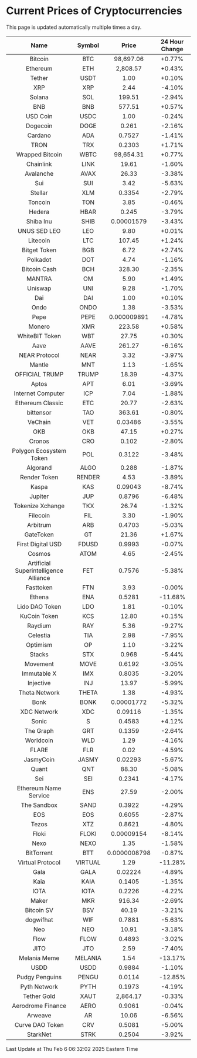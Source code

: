 # Current Prices of Cryptocurrencies
This page is updated automatically multiple times a day.

| Name | Symbol | Price | 24 Hour Change |
| :---: |:---:| :---: | :---: |
| Bitcoin | BTC | 98,697.06 | +0.77% |
| Ethereum | ETH | 2,808.57 | +0.43% |
| Tether | USDT | 1.00 | +0.10% |
| XRP | XRP | 2.44 | -4.10% |
| Solana | SOL | 199.51 | -2.94% |
| BNB | BNB | 577.51 | +0.57% |
| USD Coin | USDC | 1.00 | -0.24% |
| Dogecoin | DOGE | 0.261 | -2.16% |
| Cardano | ADA | 0.7527 | -1.41% |
| TRON | TRX | 0.2303 | +1.71% |
| Wrapped Bitcoin | WBTC | 98,654.31 | +0.77% |
| Chainlink | LINK | 19.61 | -1.60% |
| Avalanche | AVAX | 26.33 | -3.38% |
| Sui | SUI | 3.42 | -5.63% |
| Stellar | XLM | 0.3354 | -2.79% |
| Toncoin | TON | 3.85 | -0.46% |
| Hedera | HBAR | 0.245 | -3.79% |
| Shiba Inu | SHIB | 0.00001579 | -3.43% |
| UNUS SED LEO | LEO | 9.80 | +0.01% |
| Litecoin | LTC | 107.45 | +1.24% |
| Bitget Token | BGB | 6.72 | +2.74% |
| Polkadot | DOT | 4.74 | -1.16% |
| Bitcoin Cash | BCH | 328.30 | -2.35% |
| MANTRA | OM | 5.90 | +1.49% |
| Uniswap | UNI | 9.28 | -1.70% |
| Dai | DAI | 1.00 | +0.10% |
| Ondo | ONDO | 1.38 | -3.53% |
| Pepe | PEPE | 0.000009891 | -4.78% |
| Monero | XMR | 223.58 | +0.58% |
| WhiteBIT Token | WBT | 27.75 | +0.30% |
| Aave | AAVE | 261.27 | -6.16% |
| NEAR Protocol | NEAR | 3.32 | -3.97% |
| Mantle | MNT | 1.13 | -1.65% |
| OFFICIAL TRUMP | TRUMP | 18.39 | -4.37% |
| Aptos | APT | 6.01 | -3.69% |
| Internet Computer | ICP | 7.04 | -1.88% |
| Ethereum Classic | ETC | 20.77 | -2.63% |
| bittensor | TAO | 363.61 | -0.80% |
| VeChain | VET | 0.03486 | -3.55% |
| OKB | OKB | 47.15 | +0.27% |
| Cronos | CRO | 0.102 | -2.80% |
| Polygon Ecosystem Token | POL | 0.3122 | -3.48% |
| Algorand | ALGO | 0.288 | -1.87% |
| Render Token | RENDER | 4.53 | -3.89% |
| Kaspa | KAS | 0.09043 | -8.74% |
| Jupiter | JUP | 0.8796 | -6.48% |
| Tokenize Xchange | TKX | 26.74 | -1.32% |
| Filecoin | FIL | 3.30 | -1.90% |
| Arbitrum | ARB | 0.4703 | -5.03% |
| GateToken | GT | 21.36 | +1.67% |
| First Digital USD | FDUSD | 0.9993 | -0.07% |
| Cosmos | ATOM | 4.65 | -2.45% |
| Artificial Superintelligence Alliance | FET | 0.7576 | -5.38% |
| Fasttoken | FTN | 3.93 | -0.00% |
| Ethena | ENA | 0.5281 | -11.68% |
| Lido DAO Token | LDO | 1.81 | -0.10% |
| KuCoin Token | KCS | 12.80 | +0.15% |
| Raydium | RAY | 5.36 | -9.27% |
| Celestia | TIA | 2.98 | -7.95% |
| Optimism | OP | 1.10 | -3.22% |
| Stacks | STX | 0.968 | -5.44% |
| Movement | MOVE | 0.6192 | -3.05% |
| Immutable X | IMX | 0.8035 | -3.20% |
| Injective | INJ | 13.97 | -5.99% |
| Theta Network | THETA | 1.38 | -4.93% |
| Bonk | BONK | 0.00001772 | -5.32% |
| XDC Network | XDC | 0.09116 | -1.35% |
| Sonic | S | 0.4583 | +4.12% |
| The Graph | GRT | 0.1359 | -2.64% |
| Worldcoin | WLD | 1.29 | -4.16% |
| FLARE | FLR | 0.02 | -4.59% |
| JasmyCoin | JASMY | 0.02293 | -5.67% |
| Quant | QNT | 88.30 | -5.08% |
| Sei | SEI | 0.2341 | -4.17% |
| Ethereum Name Service | ENS | 27.59 | -2.00% |
| The Sandbox | SAND | 0.3922 | -4.29% |
| EOS | EOS | 0.6055 | -2.87% |
| Tezos | XTZ | 0.8621 | -4.80% |
| Floki | FLOKI | 0.00009154 | -8.14% |
| Nexo | NEXO | 1.35 | -1.58% |
| BitTorrent | BTT | 0.0000008798 | -0.87% |
| Virtual Protocol | VIRTUAL | 1.29 | -11.28% |
| Gala | GALA | 0.02224 | -4.89% |
| Kaia | KAIA | 0.1405 | -1.35% |
| IOTA | IOTA | 0.2226 | -4.22% |
| Maker | MKR | 916.34 | -2.69% |
| Bitcoin SV | BSV | 40.19 | -3.21% |
| dogwifhat | WIF | 0.7881 | -5.63% |
| Neo | NEO | 10.91 | -3.18% |
| Flow | FLOW | 0.4893 | -3.02% |
| JITO | JTO | 2.59 | -7.40% |
| Melania Meme | MELANIA | 1.54 | -13.17% |
| USDD | USDD | 0.9884 | -1.10% |
| Pudgy Penguins | PENGU | 0.0114 | -12.85% |
| Pyth Network | PYTH | 0.1973 | -4.19% |
| Tether Gold | XAUT | 2,864.17 | -0.33% |
| Aerodrome Finance | AERO | 0.9061 | -0.04% |
| Arweave | AR | 10.06 | -6.56% |
| Curve DAO Token | CRV | 0.5081 | -5.00% |
| StarkNet | STRK | 0.2504 | -3.92% |

Last Update at Thu Feb  6 06:32:02 2025 Eastern Time